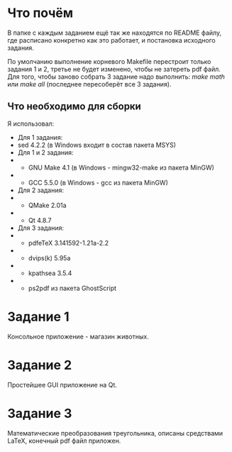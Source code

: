# Что почём

В папке с каждым заданием ещё так же находятся по README файлу, где расписано конкретно как это работает, и постановка
исходного задания.

По умолчанию выполнение корневого Makefile перестроит только задания 1 и 2, третье не будет изменено, чтобы не затереть pdf файл.
Для того, чтобы заново собрать 3 задание надо выполнить: *make math* или *make all* (последнее пересоберёт все 3 задания).

## Что необходимо для сборки

Я использовал:
* Для 1 задания:
* sed 4.2.2 (в Windows входит в состав пакета MSYS)
* Для 1 и 2 задания:
* * GNU Make 4.1 (в Windows - mingw32-make из пакета MinGW)
* * GCC 5.5.0 (в Windows - gcc из пакета MinGW)
* Для 2 задания:
* * QMake 2.01a
* * Qt 4.8.7
* Для 3 задания:
* * pdfeTeX 3.141592-1.21a-2.2
* * dvips(k) 5.95a
* * kpathsea 3.5.4
* * ps2pdf из пакета GhostScript

# Задание 1

Консольное приложение - магазин животных.

# Задание 2

Простейшее GUI приложение на Qt.

# Задание 3

Математические преобразования треугольника, описаны средствами LaTeX, конечный pdf файл приложен.
